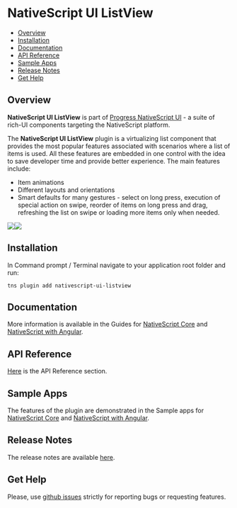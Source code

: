 # NativeScript UI ListView

- [Overview](#overview)
- [Installation](#installation)
- [Documentation](#documentation)
- [API Reference](#api-reference)
- [Sample Apps](#sample-apps)
- [Release Notes](#release-notes)
- [Get Help](#get-help)


## Overview

**NativeScript UI ListView** is part of [Progress NativeScript UI](https://www.nativescript.org/ui-for-nativescript) - a suite of rich-UI components targeting the NativeScript platform.

The **NativeScript UI ListView** plugin is a virtualizing list component that provides the most popular features associated with scenarios where a list of items is used. All these features are embedded in one control with the idea to save developer time and provide better experience. The main features include:

* Item animations
* Different layouts and orientations
* Smart defaults for many gestures - select on long press, execution of special action on swipe, reorder of items on long press and drag, refreshing the list on swipe or loading more items only when needed.

<img src="https://docs.nativescript.org/img/ui-for-nativescript/listview-ios.png"><img src="https://docs.nativescript.org/img/ui-for-nativescript/listview-android.png">

## Installation

In Command prompt / Terminal navigate to your application root folder and run:

```
tns plugin add nativescript-ui-listview
```

## Documentation

More information is available in the Guides for [NativeScript Core](http://docs.telerik.com/devtools/nativescript-ui/Controls/NativeScript/ListView/overview) and [NativeScript with Angular](http://docs.telerik.com/devtools/nativescript-ui/Controls/Angular/ListView/overview).

## API Reference

[Here](http://docs.telerik.com/devtools/nativescript-ui/api/classes/radlistview.html) is the API Reference section.

## Sample Apps

The features of the plugin are demonstrated in the Sample apps for [NativeScript Core](https://github.com/telerik/nativescript-ui-samples) and [NativeScript with Angular](https://github.com/telerik/nativescript-ui-samples-angular).

## Release Notes

The release notes are available [here](https://github.com/telerik/nativescript-ui-feedback/blob/master/releases/listview.md).

## Get Help

Please, use [github issues](https://github.com/telerik/nativescript-ui-feedback/issues) strictly for reporting bugs or requesting features.